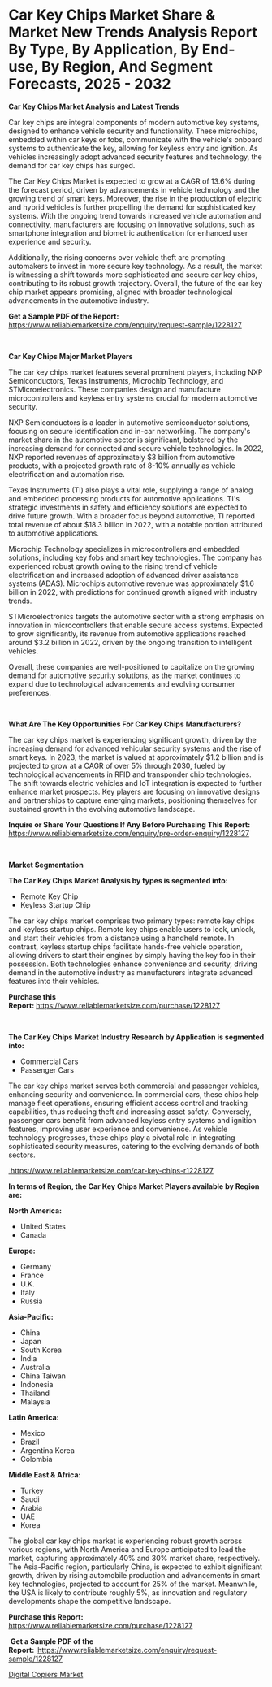 <p><h1>Car Key Chips Market Share & Market New Trends Analysis Report By Type, By Application, By End-use, By Region, And Segment Forecasts, 2025 - 2032</h1></p><p><strong>Car Key Chips Market Analysis and Latest Trends</strong></p>
<p><p>Car key chips are integral components of modern automotive key systems, designed to enhance vehicle security and functionality. These microchips, embedded within car keys or fobs, communicate with the vehicle's onboard systems to authenticate the key, allowing for keyless entry and ignition. As vehicles increasingly adopt advanced security features and technology, the demand for car key chips has surged.</p><p>The Car Key Chips Market is expected to grow at a CAGR of 13.6% during the forecast period, driven by advancements in vehicle technology and the growing trend of smart keys. Moreover, the rise in the production of electric and hybrid vehicles is further propelling the demand for sophisticated key systems. With the ongoing trend towards increased vehicle automation and connectivity, manufacturers are focusing on innovative solutions, such as smartphone integration and biometric authentication for enhanced user experience and security.</p><p>Additionally, the rising concerns over vehicle theft are prompting automakers to invest in more secure key technology. As a result, the market is witnessing a shift towards more sophisticated and secure car key chips, contributing to its robust growth trajectory. Overall, the future of the car key chip market appears promising, aligned with broader technological advancements in the automotive industry.</p></p>
<p><strong>Get a Sample PDF of the Report:&nbsp;</strong> <a href="https://www.reliablemarketsize.com/enquiry/request-sample/1228127?utm_campaign=2996&utm_medium=2&utm_source=Github&utm_content=ia&utm_term=06042025&utm_id=car-key-chips">https://www.reliablemarketsize.com/enquiry/request-sample/1228127</a></p>
<p>&nbsp;</p>
<p><strong>Car Key Chips Major Market Players</strong></p>
<p><p>The car key chips market features several prominent players, including NXP Semiconductors, Texas Instruments, Microchip Technology, and STMicroelectronics. These companies design and manufacture microcontrollers and keyless entry systems crucial for modern automotive security.</p><p>NXP Semiconductors is a leader in automotive semiconductor solutions, focusing on secure identification and in-car networking. The company's market share in the automotive sector is significant, bolstered by the increasing demand for connected and secure vehicle technologies. In 2022, NXP reported revenues of approximately $3 billion from automotive products, with a projected growth rate of 8-10% annually as vehicle electrification and automation rise.</p><p>Texas Instruments (TI) also plays a vital role, supplying a range of analog and embedded processing products for automotive applications. TI's strategic investments in safety and efficiency solutions are expected to drive future growth. With a broader focus beyond automotive, TI reported total revenue of about $18.3 billion in 2022, with a notable portion attributed to automotive applications.</p><p>Microchip Technology specializes in microcontrollers and embedded solutions, including key fobs and smart key technologies. The company has experienced robust growth owing to the rising trend of vehicle electrification and increased adoption of advanced driver assistance systems (ADAS). Microchip’s automotive revenue was approximately $1.6 billion in 2022, with predictions for continued growth aligned with industry trends.</p><p>STMicroelectronics targets the automotive sector with a strong emphasis on innovation in microcontrollers that enable secure access systems. Expected to grow significantly, its revenue from automotive applications reached around $3.2 billion in 2022, driven by the ongoing transition to intelligent vehicles.</p><p>Overall, these companies are well-positioned to capitalize on the growing demand for automotive security solutions, as the market continues to expand due to technological advancements and evolving consumer preferences.</p></p>
<p>&nbsp;</p>
<p><strong>What Are The Key Opportunities For Car Key Chips Manufacturers?</strong></p>
<p><p>The car key chips market is experiencing significant growth, driven by the increasing demand for advanced vehicular security systems and the rise of smart keys. In 2023, the market is valued at approximately $1.2 billion and is projected to grow at a CAGR of over 5% through 2030, fueled by technological advancements in RFID and transponder chip technologies. The shift towards electric vehicles and IoT integration is expected to further enhance market prospects. Key players are focusing on innovative designs and partnerships to capture emerging markets, positioning themselves for sustained growth in the evolving automotive landscape.</p></p>
<p><strong>Inquire or Share Your Questions If Any Before Purchasing This Report:</strong> <a href="https://www.reliablemarketsize.com/enquiry/pre-order-enquiry/1228127?utm_campaign=2996&utm_medium=2&utm_source=Github&utm_content=ia&utm_term=06042025&utm_id=car-key-chips">https://www.reliablemarketsize.com/enquiry/pre-order-enquiry/1228127</a></p>
<p>&nbsp;</p>
<p><strong>Market Segmentation</strong></p>
<p><strong>The Car Key Chips Market Analysis by types is segmented into:</strong></p>
<p><ul><li>Remote Key Chip</li><li>Keyless Startup Chip</li></ul></p>
<p><p>The car key chips market comprises two primary types: remote key chips and keyless startup chips. Remote key chips enable users to lock, unlock, and start their vehicles from a distance using a handheld remote. In contrast, keyless startup chips facilitate hands-free vehicle operation, allowing drivers to start their engines by simply having the key fob in their possession. Both technologies enhance convenience and security, driving demand in the automotive industry as manufacturers integrate advanced features into their vehicles.</p></p>
<p><strong>Purchase this Report:&nbsp;</strong><a href="https://www.reliablemarketsize.com/purchase/1228127?utm_campaign=2996&utm_medium=2&utm_source=Github&utm_content=ia&utm_term=06042025&utm_id=car-key-chips">https://www.reliablemarketsize.com/purchase/1228127</a></p>
<p>&nbsp;</p>
<p><strong>The Car Key Chips Market Industry Research by Application is segmented into:</strong></p>
<p><ul><li>Commercial Cars</li><li>Passenger Cars</li></ul></p>
<p><p>The car key chips market serves both commercial and passenger vehicles, enhancing security and convenience. In commercial cars, these chips help manage fleet operations, ensuring efficient access control and tracking capabilities, thus reducing theft and increasing asset safety. Conversely, passenger cars benefit from advanced keyless entry systems and ignition features, improving user experience and convenience. As vehicle technology progresses, these chips play a pivotal role in integrating sophisticated security measures, catering to the evolving demands of both sectors.</p></p>
<p><a href="https://www.reliablemarketsize.com/car-key-chips-r1228127?utm_campaign=2996&utm_medium=2&utm_source=Github&utm_content=ia&utm_term=06042025&utm_id=car-key-chips">&nbsp;https://www.reliablemarketsize.com/car-key-chips-r1228127</a></p>
<p><strong>In terms of Region, the Car Key Chips Market Players available by Region are:</strong></p>
<p>
    <p> <strong> North America: </strong>
        <ul>
            <li>United States</li>
            <li>Canada</li>
        </ul>
        </p> 
    <p> <strong> Europe: </strong>
        <ul>
            <li>Germany</li>
            <li>France</li>
            <li>U.K.</li>
            <li>Italy</li>
            <li>Russia</li>
        </ul>
        </p> 
    <p> <strong> Asia-Pacific: </strong>
        <ul>
            <li>China</li>
            <li>Japan</li>
            <li>South Korea</li>
            <li>India</li>
            <li>Australia</li>
            <li>China Taiwan</li>
            <li>Indonesia</li>
            <li>Thailand</li>
            <li>Malaysia</li>
        </ul>
        </p> 
    <p> <strong> Latin America: </strong>
        <ul>
            <li>Mexico</li>
            <li>Brazil</li>
            <li>Argentina Korea</li>
            <li>Colombia</li>
        </ul>
        </p> 
    <p> <strong> Middle East & Africa: </strong>
        <ul>
            <li>Turkey</li>
            <li>Saudi</li>
            <li>Arabia</li>
            <li>UAE</li>
            <li>Korea</li>
        </ul>
    </p>
    </p>
<p><p>The global car key chips market is experiencing robust growth across various regions, with North America and Europe anticipated to lead the market, capturing approximately 40% and 30% market share, respectively. The Asia-Pacific region, particularly China, is expected to exhibit significant growth, driven by rising automobile production and advancements in smart key technologies, projected to account for 25% of the market. Meanwhile, the USA is likely to contribute roughly 5%, as innovation and regulatory developments shape the competitive landscape.</p></p>
<p><strong>Purchase this Report: </strong><a href="https://www.reliablemarketsize.com/purchase/1228127?utm_campaign=2996&utm_medium=2&utm_source=Github&utm_content=ia&utm_term=06042025&utm_id=car-key-chips">https://www.reliablemarketsize.com/purchase/1228127</a></p>
<p>&nbsp;<strong>Get a Sample PDF of the Report:&nbsp;&nbsp;</strong><a href="https://www.reliablemarketsize.com/enquiry/request-sample/1228127?utm_campaign=2996&utm_medium=2&utm_source=Github&utm_content=ia&utm_term=06042025&utm_id=car-key-chips">https://www.reliablemarketsize.com/enquiry/request-sample/1228127</a></p>
<p><strong></strong></p>
<p><p><a href="https://github.com/djarixneoza/Market-Research-Report-List-1/blob/main/digital-copiers-market.md?utm_campaign=2996&utm_medium=2&utm_source=Github&utm_content=ia&utm_term=06042025&utm_id=car-key-chips">Digital Copiers Market</a></p></p>